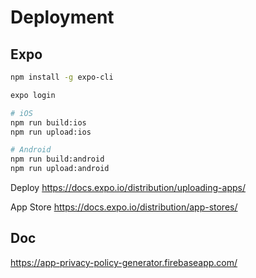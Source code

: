 # Deployment

## Expo

```bash
npm install -g expo-cli

expo login

# iOS
npm run build:ios 
npm run upload:ios

# Android
npm run build:android 
npm run upload:android
```

Deploy
https://docs.expo.io/distribution/uploading-apps/

App Store
https://docs.expo.io/distribution/app-stores/

## Doc

https://app-privacy-policy-generator.firebaseapp.com/